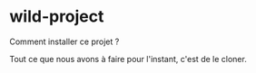 # wild-project


Comment installer ce projet ?

Tout ce que nous avons à faire pour l'instant, c'est de le cloner.
